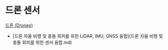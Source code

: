 # 드론 센서
[드론 (Drones)](../index.md)
- [드론 자율 비행 및 충돌 회피를 위한 LiDAR, IMU, GNSS 융합](드론 자율 비행 및 충돌 회피를 위한 센서 융합.md)

